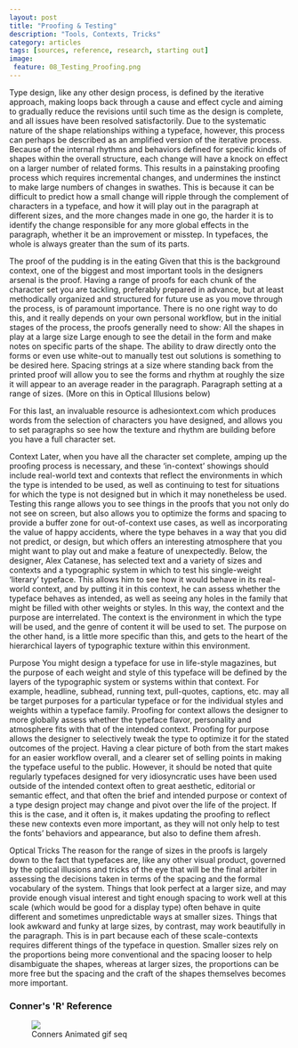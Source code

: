 ```yaml
---
layout: post
title: "Proofing & Testing"
description: "Tools, Contexts, Tricks"
category: articles
tags: [sources, reference, research, starting out]
image: 
 feature: 08_Testing_Proofing.png
---
```


Type design, like any other design process, is defined by the iterative approach, making loops back through a cause and effect cycle and aiming to gradually reduce the revisions until such time as the design is complete, and all issues have been resolved satisfactorily. Due to the systematic nature of the shape relationships withing a typeface, however, this process can perhaps be described as an amplified version of the iterative process. Because of the internal rhythms and behaviors defined for specific kinds of shapes within the overall structure, each change will have a knock on effect on a larger number of related forms. This results in a painstaking proofing process which requires incremental changes, and undermines the instinct to make large numbers of changes in swathes. This is because it can be difficult to predict how a small change will ripple through the complement of characters in a typeface, and how it will play out in the paragraph at different sizes, and the more changes made in one go, the harder it is to identify the change responsible for any more global effects in the paragraph, whether it be an improvement or misstep. In typefaces, the whole is always greater than the sum of its parts.

The proof of the pudding is in the eating
Given that this is the background context, one of the biggest and most important tools in the designers arsenal is the proof. Having a range of proofs for each chunk of the character set you are tackling, preferably prepared in advance, but at least methodically organized and structured for future use as you move through the process, is of paramount importance. There is no one right way to do this, and it really depends on your own personal workflow, but in the initial stages of the process, the proofs generally need to show:
All the shapes in play at a large size
Large enough to see the detail in the form and make notes on specific parts of the shape. The ability to draw directly onto the forms or even use white-out to manually test out solutions is something to be desired here. 
Spacing strings at a size where standing back from the printed proof will allow you to see the forms and rhythm at roughly the size it will appear to an average reader in the paragraph. 
Paragraph setting at a range of sizes. (More on this in Optical Illusions below)

For this last, an invaluable resource is adhesiontext.com which produces words from the selection of characters you have designed, and allows you to set paragraphs so see how the texture and rhythm are building before you have a full character set. 

Context
Later, when you have all the character set complete, amping up the proofing process is necessary, and these ‘in-context’ showings should include real-world text and contexts that reflect the environments in which the type is intended to be used, as well as continuing to test for situations for which the type is not designed but in which it may nonetheless be used. Testing this range allows you to see things in the proofs that you not only do not see on screen, but also allows you to optimize the forms and spacing to provide a buffer zone for out-of-context use cases,  as well as incorporating the value of happy accidents, where the type behaves in a way that you did not predict, or design, but which offers an interesting atmosphere that you might want to play out and make a feature of unexpectedly. Below, the designer, Alex Catanese, has selected text and a variety of sizes and contexts and a typographic system in which to test his single-weight ‘literary’ typeface. This allows him to see how it would behave in its real-world context, and by putting it in this context, he can assess whether the typeface behaves as intended, as well as seeing any holes in the family that might be filled with other weights or styles.
	In this way, the context and the purpose are interrelated. The context is the environment in which the type will be used, and the genre of content it will be used to set. The purpose on the other hand, is a little more specific than this, and gets to the heart of the hierarchical layers of typographic texture within this environment. 

Purpose
You might design a typeface for use in life-style magazines, but the purpose of each weight and style of this typeface will be defined by the layers of the typographic system or systems within that context. For example, headline, subhead, running text, pull-quotes, captions, etc. may all be target purposes for a particular typeface or for the individual styles and weights within a typeface family. Proofing for context allows the designer to more globally assess whether the typeface flavor, personality and atmosphere fits with that of the intended context. Proofing for purpose allows the designer to selectively tweak the type to optimize it for the stated outcomes of the project. Having a clear picture of both from the start makes for an easier workflow overall, and a clearer set of selling points in making the typeface useful to the public. However, it should be noted that quite regularly typefaces designed for very idiosyncratic uses have been used outside of the intended context often to great aesthetic, editorial or semantic effect, and that often the brief and intended purpose or context of a type design project may change and pivot over the life of the project. If this is the case, and it often is, it makes updating the proofing to reflect these new contexts even more important, as they will not only help to test the fonts’ behaviors and appearance, but also to define them afresh.

Optical Tricks
The reason for the range of sizes in the proofs is largely down to the fact that typefaces are, like any other visual product, governed by the optical illusions and tricks of the eye that will be the final arbiter in assessing the decisions taken in terms of the spacing and the formal vocabulary of the system. Things that look perfect at a larger size, and may provide enough visual interest and tight enough spacing to work well at this scale (which would be good for a display type) often behave in quite different and sometimes unpredictable ways at smaller sizes. Things that look awkward and funky at large sizes, by contrast, may work beautifully in the paragraph. This is in part because each of these scale-contexts requires different things of the typeface in question. Smaller sizes rely on the proportions being more conventional and the spacing looser to help disambiguate the shapes, whereas at larger sizes, the proportions can be more free but the spacing and the craft of the shapes themselves becomes more important.


### Conner's 'R' Reference

<figure>
	<img src=Illustrations_Conners R_01 copy 2.png)>
	<figcaption>Conners Animated gif seq</figcaption>
</figure>

